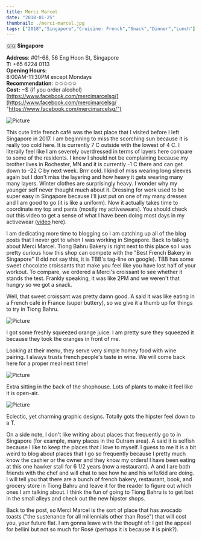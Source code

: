 ```yaml
---
title: Merci Marcel
date: "2018-01-25"
thumbnail: ./merci-marcel.jpg
tags: ["2018","Singapore","Cruisine: French","Snack","Dinner","Lunch"]
---
```

🇸🇬 **Singapore**

**Address**: #01-68, 56 Eng Hoon St, Singapore  
**T:** +65 6224 0113  
**Opening Hours:**   
8:00AM-11:30PM except Mondays  
**Recommendation**: ✩✩✩✩✩​  
**Cost:** $-$$ (if you order alcohol)  
[https://www.facebook.com/mercimarcelsg/](https://www.facebook.com/mercimarcelsg/ "https://www.facebook.com/mercimarcelsg/")​

![Picture](https://hola-yolo.weebly.com/uploads/4/8/2/0/48209285/img-9844-2_orig.jpg)

This cute little french café was the last place that I visited before I left Singapore in 2017. I am beginning to miss the scorching sun because it is really too cold here. It is currently 7 C outside with the lowest of 4 C. I literally feel like I am severely overdressed in terms of layers here compare to some of the residents. I know I should not be complaining because my brother lives in Rochester, MN and it is currently -1 C there and can get down to -22 C by next week. Brrr cold. I kind of miss wearing long sleeves again but I don't miss the layering and how heavy it gets wearing many many layers. Winter clothes are surprisingly heavy. I wonder why my younger self never thought much about it. Dressing for work used to be super easy in Singapore because I'll just put on one of my many dresses and I am good to go (it is like a uniform). Now it actually takes time to coordinate my top and pants (mostly my activewears). You should check out this video to get a sense of what I have been doing most days in my activewear ([video](https://www.youtube.com/watch?v=CYRENWT8lz8) here).   
  
I am dedicating more time to blogging so I am catching up all of the blog posts that I never got to when I was working in Singapore. Back to talking about Merci Marcel. Tiong Bahru Bakery is right next to this place so I was pretty curious how this shop can compete with the "Best French Bakery in Singapore" (I did not say this, it is TBB's tag-line on google). TBB has some sweet chocolate croissants that make you feel like you have lost half of your workout. To compare, we ordered a Merci's croissant to see whether it stands the test. Frankly speaking, it was like 2PM and we weren't that hungry so we got a snack.   
  
Well, that sweet croissant was pretty damn good. A said it was like eating in a French café in France (super buttery), so we give it a thumb up for things to try in Tiong Bahru.

![Picture](https://hola-yolo.weebly.com/uploads/4/8/2/0/48209285/img-9843-2_orig.jpg)

I got some freshly squeezed orange juice. I am pretty sure they squeezed it because they took the oranges in front of me.   
  
Looking at their menu, they serve very simple homey food with wine pairing. I always trusts french people's taste in wine. We will come back here for a proper meal next time!

![Picture](https://hola-yolo.weebly.com/uploads/4/8/2/0/48209285/img-9839-2_orig.jpg)

Extra sitting in the back of the shophouse. Lots of plants to make it feel like it is open-air. 

![Picture](https://hola-yolo.weebly.com/uploads/4/8/2/0/48209285/img-9840-2_orig.jpg)

Eclectic, yet charming graphic designs. Totally gots the hipster feel down to a T.   
  
On a side note, I don't like writing about places that frequently go to in Singapore (for example, many places in the Outram area). A said it is selfish because I like to keep the places that I love to myself. I guess to me it is a bit weird to blog about places that I go so frequently because I pretty much know the cashier or the owner and they know my orders! I have been eating at this one hawker stall for 6 1/2 years (now a restaurant). A and I are both friends with the chef and will chat to see how he and his wife/kid are doing. I will tell you that there are a bunch of french bakery, restaurant, book, and grocery store in Tiong Bahru and leave it for the reader to figure out which ones I am talking about. I think the fun of going to Tiong Bahru is to get lost in the small alleys and check out the new hipster shops.   
  
Back to the post, so Merci Marcel is the sort of place that has avocado toasts ("the sustenance for all millennials other than Rosé") that will cost you, your future flat. I am gonna leave with the thought of: I get the appeal for bellini but not so much for Rosé (perhaps it is because it is pink?).